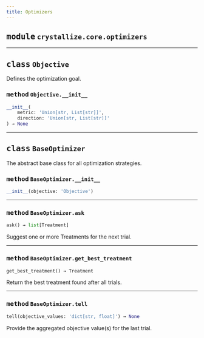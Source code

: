 ```yaml
---
title: Optimizers
---
```



## <kbd>module</kbd> `crystallize.core.optimizers`






---

## <kbd>class</kbd> `Objective`
Defines the optimization goal. 

### <kbd>method</kbd> `Objective.__init__`

```python
__init__(
    metric: 'Union[str, List[str]]',
    direction: 'Union[str, List[str]]'
) → None
```









---

## <kbd>class</kbd> `BaseOptimizer`
The abstract base class for all optimization strategies. 

### <kbd>method</kbd> `BaseOptimizer.__init__`

```python
__init__(objective: 'Objective')
```








---

### <kbd>method</kbd> `BaseOptimizer.ask`

```python
ask() → list[Treatment]
```

Suggest one or more Treatments for the next trial. 

---

### <kbd>method</kbd> `BaseOptimizer.get_best_treatment`

```python
get_best_treatment() → Treatment
```

Return the best treatment found after all trials. 

---

### <kbd>method</kbd> `BaseOptimizer.tell`

```python
tell(objective_values: 'dict[str, float]') → None
```

Provide the aggregated objective value(s) for the last trial. 


